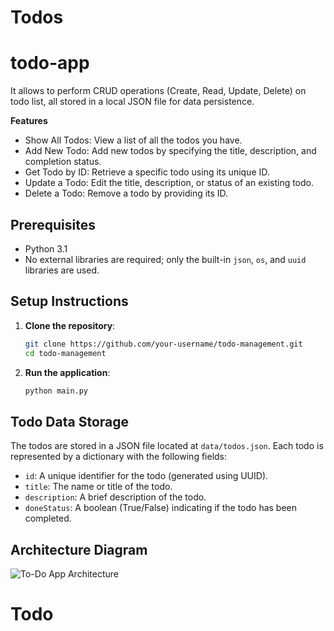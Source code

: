 # Todos
# todo-app
 It allows to perform CRUD operations (Create, Read, Update, Delete) on todo list, all stored in a local JSON file for data persistence.

**Features**

- Show All Todos: View a list of all the todos you have.
- Add New Todo: Add new todos by specifying the title, description, and completion status.
- Get Todo by ID: Retrieve a specific todo using its unique ID.
- Update a Todo: Edit the title, description, or status of an existing todo.
- Delete a Todo: Remove a todo by providing its ID.

## Prerequisites

- Python 3.1
- No external libraries are required; only the built-in `json`, `os`, and `uuid` libraries are used.

## Setup Instructions

1. **Clone the repository**:

   ```bash
   git clone https://github.com/your-username/todo-management.git
   cd todo-management
   ```

2. **Run the application**:

   ```bash
   python main.py
   ```

## Todo Data Storage

The todos are stored in a JSON file located at `data/todos.json`. Each todo is represented by a dictionary with the following fields:

- `id`: A unique identifier for the todo (generated using UUID).
- `title`: The name or title of the todo.
- `description`: A brief description of the todo.
- `doneStatus`: A boolean (True/False) indicating if the todo has been completed.

##  Architecture Diagram

![To-Do App Architecture](frontend/assets/todo.drawio.png)


# Todo

